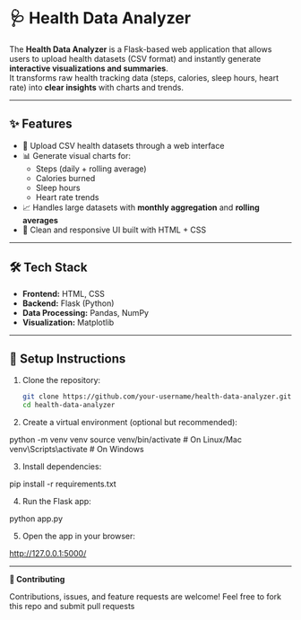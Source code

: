 # 🩺 Health Data Analyzer

The **Health Data Analyzer** is a Flask-based web application that allows users to upload health datasets (CSV format) and instantly generate **interactive visualizations and summaries**.  
It transforms raw health tracking data (steps, calories, sleep hours, heart rate) into **clear insights** with charts and trends.  

---

## ✨ Features
- 📂 Upload CSV health datasets through a web interface  
- 📊 Generate visual charts for:  
  - Steps (daily + rolling average)  
  - Calories burned  
  - Sleep hours  
  - Heart rate trends  
- 📈 Handles large datasets with **monthly aggregation** and **rolling averages**  
- 🎨 Clean and responsive UI built with HTML + CSS  

---

## 🛠️ Tech Stack
- **Frontend:** HTML, CSS  
- **Backend:** Flask (Python)  
- **Data Processing:** Pandas, NumPy  
- **Visualization:** Matplotlib  

---

## 🚀 Setup Instructions

1. Clone the repository:
   ```bash
   git clone https://github.com/your-username/health-data-analyzer.git
   cd health-data-analyzer

   
2. Create a virtual environment (optional but recommended):

python -m venv venv
source venv/bin/activate    # On Linux/Mac
venv\Scripts\activate       # On Windows


3. Install dependencies:

pip install -r requirements.txt


4. Run the Flask app:

python app.py


5. Open the app in your browser:

http://127.0.0.1:5000/


---
**🤝 Contributing**

Contributions, issues, and feature requests are welcome!
Feel free to fork this repo and submit pull requests
